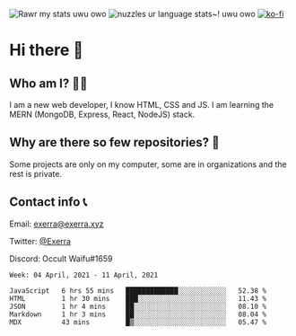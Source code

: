 ![Rawr my stats uwu owo](https://github-readme-stats.vercel.app/api?username=Exerra&show_icons=true&theme=buefy)
![nuzzles ur language stats~! uwu owo](https://github-readme-stats.vercel.app/api/top-langs/?username=Exerra&layout=compact)
[![ko-fi](https://www.ko-fi.com/img/githubbutton_sm.svg)](https://ko-fi.com/X8X130H96)
# Hi there 👋
## Who am I? 🙋‍♀️
I am a new web developer, I know HTML, CSS and JS. I am learning the MERN (MongoDB, Express, React, NodeJS) stack.
## Why are there so few repositories? 🤔
Some projects are only on my computer, some are in organizations and the rest is private.
## Contact info 📞
Email: [exerra@exerra.xyz](mailto:exerra@exerra.xyz)

Twitter: [@Exerra](https://twitter.com/exerra)

Discord: Occult Waifu#1659

<!--START_SECTION:waka-->
```text
Week: 04 April, 2021 - 11 April, 2021

JavaScript   6 hrs 55 mins   █████████████░░░░░░░░░░░░   52.38 % 
HTML         1 hr 30 mins    ███░░░░░░░░░░░░░░░░░░░░░░   11.43 % 
JSON         1 hr 4 mins     ██░░░░░░░░░░░░░░░░░░░░░░░   08.10 % 
Markdown     1 hr 3 mins     ██░░░░░░░░░░░░░░░░░░░░░░░   08.04 % 
MDX          43 mins         █▒░░░░░░░░░░░░░░░░░░░░░░░   05.47 % 
```
<!--END_SECTION:waka-->

